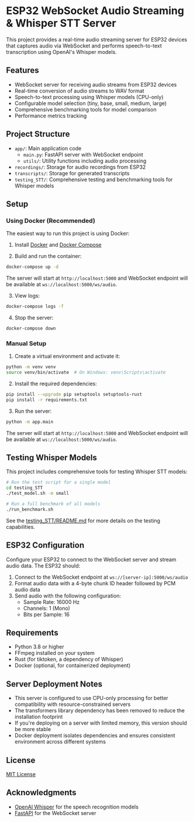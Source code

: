 # ESP32 WebSocket Audio Streaming & Whisper STT Server

This project provides a real-time audio streaming server for ESP32 devices that captures audio via WebSocket and performs speech-to-text transcription using OpenAI's Whisper models.

## Features

- WebSocket server for receiving audio streams from ESP32 devices
- Real-time conversion of audio streams to WAV format
- Speech-to-text processing using Whisper models (CPU-only)
- Configurable model selection (tiny, base, small, medium, large)
- Comprehensive benchmarking tools for model comparison
- Performance metrics tracking

## Project Structure

- `app/`: Main application code
  - `main.py`: FastAPI server with WebSocket endpoint
  - `utils/`: Utility functions including audio processing
- `recordings/`: Storage for audio recordings from ESP32
- `transcripts/`: Storage for generated transcripts
- `testing_STT/`: Comprehensive testing and benchmarking tools for Whisper models

## Setup

### Using Docker (Recommended)

The easiest way to run this project is using Docker:

1. Install [Docker](https://docs.docker.com/get-docker/) and [Docker Compose](https://docs.docker.com/compose/install/)

2. Build and run the container:

```bash
docker-compose up -d
```

The server will start at `http://localhost:5000` and WebSocket endpoint will be available at `ws://localhost:5000/ws/audio`.

3. View logs:

```bash
docker-compose logs -f
```

4. Stop the server:

```bash
docker-compose down
```

### Manual Setup

1. Create a virtual environment and activate it:

```bash
python -m venv venv
source venv/bin/activate  # On Windows: venv\Scripts\activate
```

2. Install the required dependencies:

```bash
pip install --upgrade pip setuptools setuptools-rust
pip install -r requirements.txt
```

3. Run the server:

```bash
python -m app.main
```

The server will start at `http://localhost:5000` and WebSocket endpoint will be available at `ws://localhost:5000/ws/audio`.

## Testing Whisper Models

This project includes comprehensive tools for testing Whisper STT models:

```bash
# Run the test script for a single model
cd testing_STT
./test_model.sh -m small

# Run a full benchmark of all models
./run_benchmark.sh
```

See the [testing_STT/README.md](testing_STT/README.md) for more details on the testing capabilities.

## ESP32 Configuration

Configure your ESP32 to connect to the WebSocket server and stream audio data. The ESP32 should:

1. Connect to the WebSocket endpoint at `ws://[server-ip]:5000/ws/audio`
2. Format audio data with a 4-byte chunk ID header followed by PCM audio data
3. Send audio with the following configuration:
   - Sample Rate: 16000 Hz
   - Channels: 1 (Mono)
   - Bits per Sample: 16

## Requirements

- Python 3.8 or higher
- FFmpeg installed on your system
- Rust (for tiktoken, a dependency of Whisper)
- Docker (optional, for containerized deployment)

## Server Deployment Notes

- This server is configured to use CPU-only processing for better compatibility with resource-constrained servers
- The transformers library dependency has been removed to reduce the installation footprint
- If you're deploying on a server with limited memory, this version should be more stable
- Docker deployment isolates dependencies and ensures consistent environment across different systems

## License

[MIT License](LICENSE)

## Acknowledgments

- [OpenAI Whisper](https://github.com/openai/whisper) for the speech recognition models
- [FastAPI](https://fastapi.tiangolo.com/) for the WebSocket server 